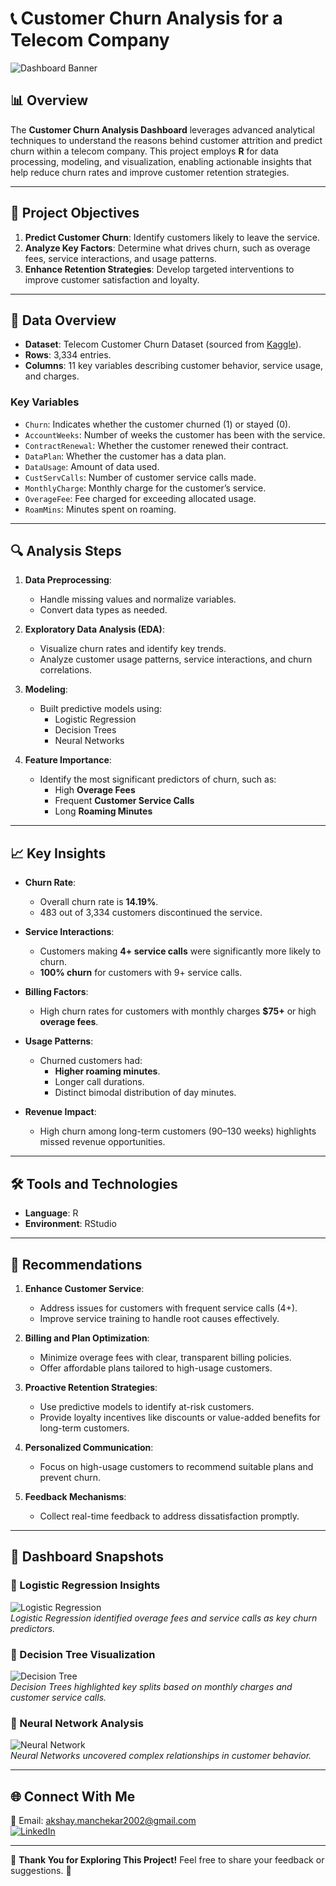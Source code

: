 # 📞 Customer Churn Analysis for a Telecom Company  

![Dashboard Banner](images/customer_churn_banner.png)  

## 📊 Overview  
The **Customer Churn Analysis Dashboard** leverages advanced analytical techniques to understand the reasons behind customer attrition and predict churn within a telecom company. This project employs **R** for data processing, modeling, and visualization, enabling actionable insights that help reduce churn rates and improve customer retention strategies.  

---

## 🚀 Project Objectives  
1. **Predict Customer Churn**: Identify customers likely to leave the service.  
2. **Analyze Key Factors**: Determine what drives churn, such as overage fees, service interactions, and usage patterns.  
3. **Enhance Retention Strategies**: Develop targeted interventions to improve customer satisfaction and loyalty.  

---

## 📂 Data Overview  
- **Dataset**: Telecom Customer Churn Dataset (sourced from [Kaggle](https://www.kaggle.com/datasets/barun2104/telecom-churn?resource=download)).  
- **Rows**: 3,334 entries.  
- **Columns**: 11 key variables describing customer behavior, service usage, and charges.  

### **Key Variables**  
- `Churn`: Indicates whether the customer churned (1) or stayed (0).  
- `AccountWeeks`: Number of weeks the customer has been with the service.  
- `ContractRenewal`: Whether the customer renewed their contract.  
- `DataPlan`: Whether the customer has a data plan.  
- `DataUsage`: Amount of data used.  
- `CustServCalls`: Number of customer service calls made.  
- `MonthlyCharge`: Monthly charge for the customer’s service.  
- `OverageFee`: Fee charged for exceeding allocated usage.  
- `RoamMins`: Minutes spent on roaming.  

---

## 🔍 Analysis Steps  
1. **Data Preprocessing**:  
   - Handle missing values and normalize variables.  
   - Convert data types as needed.  

2. **Exploratory Data Analysis (EDA)**:  
   - Visualize churn rates and identify key trends.  
   - Analyze customer usage patterns, service interactions, and churn correlations.  

3. **Modeling**:  
   - Built predictive models using:  
     - Logistic Regression  
     - Decision Trees  
     - Neural Networks  

4. **Feature Importance**:  
   - Identify the most significant predictors of churn, such as:  
     - High **Overage Fees**  
     - Frequent **Customer Service Calls**  
     - Long **Roaming Minutes**  

---

## 📈 Key Insights  
- **Churn Rate**:  
  - Overall churn rate is **14.19%**.  
  - 483 out of 3,334 customers discontinued the service.  

- **Service Interactions**:  
  - Customers making **4+ service calls** were significantly more likely to churn.  
  - **100% churn** for customers with 9+ service calls.  

- **Billing Factors**:  
  - High churn rates for customers with monthly charges **$75+** or high **overage fees**.  

- **Usage Patterns**:  
  - Churned customers had:  
    - **Higher roaming minutes**.  
    - Longer call durations.  
    - Distinct bimodal distribution of day minutes.  

- **Revenue Impact**:  
  - High churn among long-term customers (90–130 weeks) highlights missed revenue opportunities.  

---

## 🛠️ Tools and Technologies  
- **Language**: R  
- **Environment**: RStudio  

---

## 🌟 Recommendations  
1. **Enhance Customer Service**:  
   - Address issues for customers with frequent service calls (4+).  
   - Improve service training to handle root causes effectively.  

2. **Billing and Plan Optimization**:  
   - Minimize overage fees with clear, transparent billing policies.  
   - Offer affordable plans tailored to high-usage customers.  

3. **Proactive Retention Strategies**:  
   - Use predictive models to identify at-risk customers.  
   - Provide loyalty incentives like discounts or value-added benefits for long-term customers.  

4. **Personalized Communication**:  
   - Focus on high-usage customers to recommend suitable plans and prevent churn.  

5. **Feedback Mechanisms**:  
   - Collect real-time feedback to address dissatisfaction promptly.  

---

## 📸 Dashboard Snapshots  

### **📍 Logistic Regression Insights**  
![Logistic Regression](images/logistic_regression_insights.png)  
*Logistic Regression identified overage fees and service calls as key churn predictors.*  

### **📍 Decision Tree Visualization**  
![Decision Tree](images/decision_tree_visualization.png)  
*Decision Trees highlighted key splits based on monthly charges and customer service calls.*  

### **📍 Neural Network Analysis**  
![Neural Network](images/neural_network_analysis.png)  
*Neural Networks uncovered complex relationships in customer behavior.*  

---

## 🌐 Connect With Me  
📧 Email: [akshay.manchekar2002@gmail.com](mailto:akshay.manchekar2002@gmail.com)  
[![LinkedIn](https://img.shields.io/badge/LinkedIn-Akshay_Manchekar-blue?style=flat-square&logo=linkedin)](https://www.linkedin.com/in/akshaymanchekar)  

---

🌟 **Thank You for Exploring This Project!** Feel free to share your feedback or suggestions. 🚀  
